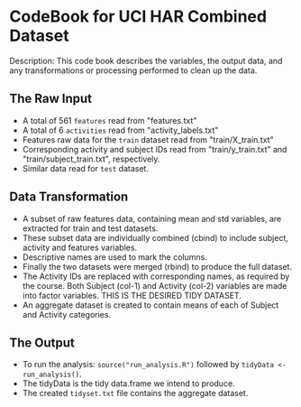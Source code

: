 # CodeBook for UCI HAR Combined Dataset
Description: This code book describes the variables, the output data, and 
any transformations or processing performed to clean up the data. 

## The Raw Input

* A total of 561 `features` read from "features.txt"
* A total of 6 `activities` read from "activity_labels.txt"
* Features raw data for the `train` dataset read from "train/X_train.txt"
* Corresponding activity and subject IDs read from
  "train/y_train.txt" and "train/subject_train.txt", respectively.
* Similar data read for `test` dataset.

## Data Transformation

* A subset of raw features data, containing mean and std variables, are
  extracted for train and test datasets.
* These subset data are individually combined (cbind) to include subject,
  activity and features variables.
* Descriptive names are used to mark the columns.
* Finally the two datasets were merged (rbind) to produce the full dataset.
* The Activity IDs are replaced with corresponding names, as required by 
  the course. Both Subject (col-1) and Activity (col-2) variables are made
  into factor variables. THIS IS THE DESIRED TIDY DATASET.
* An aggregate dataset is created to contain means of each of Subject and
  Activity categories.

## The Output

* To run the analysis: `source("run_analysis.R")` followed by
  `tidyData <- run_analysis()`.
* The tidyData is the tidy data.frame we intend to produce.
* The created `tidyset.txt` file contains the aggregate dataset.

